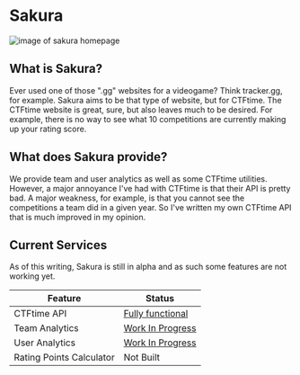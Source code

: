 # Sakura
![image of sakura homepage](https://i.ibb.co/4NhHxBf/image.png)
## What is Sakura?
Ever used one of those ".gg" websites for a videogame? Think tracker.gg, for example. Sakura aims to be that type of website, but for CTFtime.
The CTFtime website is great, sure, but also leaves much to be desired. For example, there is no way to see what 10 competitions are currently making up your rating score. 

## What does Sakura provide?
We provide team and user analytics as well as some CTFtime utilities. However, a major annoyance I've had with CTFtime is that their API is pretty bad. A major weakness, for example, is that you cannot see the competitions a team did in a given year. So I've written my own CTFtime API that is much improved in my opinion. 

## Current Services
As of this writing, Sakura is still in alpha and as such some features are not working yet.

| Feature      |   Status     |
| ------------- | ------------- |
| CTFtime API | [Fully functional](https://ctftime.glitch.me/api) |
| Team Analytics | [Work In Progress](https://ctftime.glitch.me/team) |
| User Analytics | [Work In Progress](https://ctftime.glitch.me/user) |
| Rating Points Calculator | Not Built |
